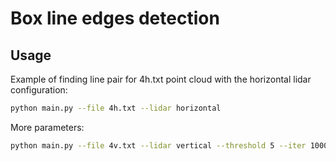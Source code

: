 # Box line edges detection

## Usage
Example of finding line pair for 4h.txt point cloud with the horizontal lidar configuration:
```bash
python main.py --file 4h.txt --lidar horizontal
```

More parameters:
```bash
python main.py --file 4v.txt --lidar vertical --threshold 5 --iter 1000
```
